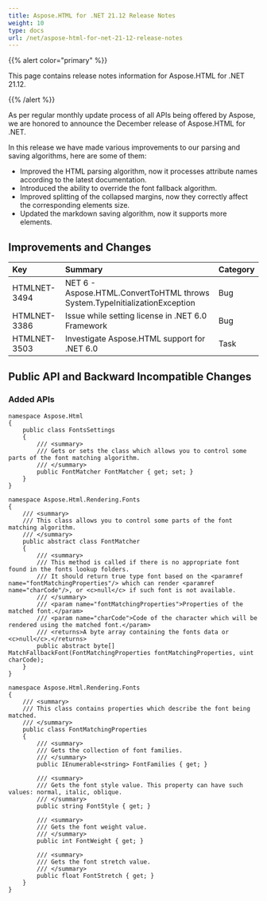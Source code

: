 ```yaml
---
title: Aspose.HTML for .NET 21.12 Release Notes
weight: 10
type: docs
url: /net/aspose-html-for-net-21-12-release-notes
---
```

{{% alert color="primary" %}}

This page contains release notes information for Aspose.HTML for .NET 21.12.

{{% /alert %}}

As per regular monthly update process of all APIs being offered by Aspose, we are honored to announce the December release of Aspose.HTML for .NET.

In this release we have made various improvements to our parsing and saving algorithms, here are some of them:

* Improved the HTML parsing algorithm, now it processes attribute names according to the latest documentation.
* Introduced the ability to override the font fallback algorithm.
* Improved splitting of the collapsed margins, now they correctly affect the corresponding elements size.
* Updated the markdown saving algorithm, now it supports more elements.

## **Improvements and Changes**

|**Key**|**Summary**|**Category**|
| :- | :- | :- |
|HTMLNET-3494|NET 6 - Aspose.HTML.ConvertToHTML throws System.TypeInitializationException|Bug|
|HTMLNET-3386|Issue while setting license in .NET 6.0 Framework|Bug|
|HTMLNET-3503|Investigate Aspose.HTML support for .NET 6.0|Task|

## **Public API and Backward Incompatible Changes**

### **Added APIs**

```
namespace Aspose.Html
{
    public class FontsSettings
    {
        /// <summary>
        /// Gets or sets the class which allows you to control some parts of the font matching algorithm.
        /// </summary>
        public FontMatcher FontMatcher { get; set; }
    }
}
```

```
namespace Aspose.Html.Rendering.Fonts
{
    /// <summary>
    /// This class allows you to control some parts of the font matching algorithm.
    /// </summary>
    public abstract class FontMatcher
    {
        /// <summary>
        /// This method is called if there is no appropriate font found in the fonts lookup folders.
        /// It should return true type font based on the <paramref name="fontMatchingProperties"/> which can render <paramref name="charCode"/>, or <c>null</c> if such font is not available.
        /// </summary>
        /// <param name="fontMatchingProperties">Properties of the matched font.</param>
        /// <param name="charCode">Code of the character which will be rendered using the matched font.</param>
        /// <returns>A byte array containing the fonts data or <c>null</c>.</returns>
        public abstract byte[] MatchFallbackFont(FontMatchingProperties fontMatchingProperties, uint charCode);
    }
}
```

```
namespace Aspose.Html.Rendering.Fonts
{
    /// <summary>
    /// This class contains properties which describe the font being matched.
    /// </summary>
    public class FontMatchingProperties
    {
        /// <summary>
        /// Gets the collection of font families.
        /// </summary>
        public IEnumerable<string> FontFamilies { get; }

        /// <summary>
        /// Gets the font style value. This property can have such values: normal, italic, oblique.
        /// </summary>
        public string FontStyle { get; }

        /// <summary>
        /// Gets the font weight value.
        /// </summary>
        public int FontWeight { get; }

        /// <summary>
        /// Gets the font stretch value.
        /// </summary>
        public float FontStretch { get; }
    }
}
```